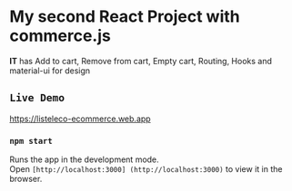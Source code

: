 # My second React Project with commerce.js
<strong>IT</strong> has Add to cart, Remove from cart, Empty cart, Routing, Hooks and material-ui for design

## ``Live Demo``
https://listeleco-ecommerce.web.app

### `npm start`
Runs the app in the development mode.\
Open ``[http://localhost:3000] (http://localhost:3000)`` to view it in the browser.


